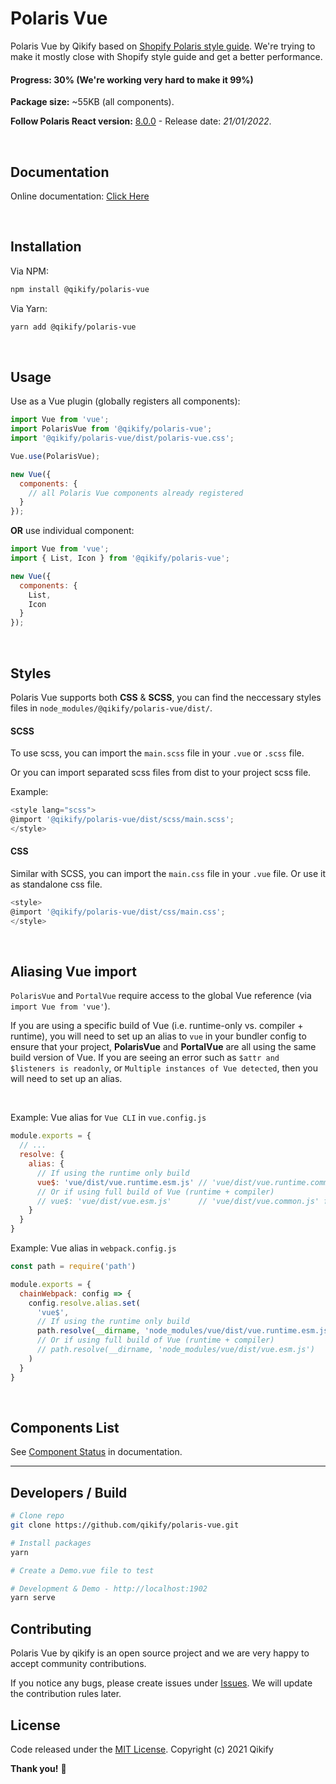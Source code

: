 # Polaris Vue

Polaris Vue by Qikify based on [Shopify Polaris style guide](https://polaris.shopify.com/).
We're trying to make it mostly close with Shopify style guide and get a better performance.

#### Progress: 30% (We're working very hard to make it 99%)

**Package size:** ~55KB (all components).

**Follow Polaris React version:** [8.0.0](https://github.com/Shopify/polaris-react/releases/tag/v8.0.0) - Release date: *21/01/2022*.

<br/>

## Documentation

Online documentation: [Click Here](https://qikify.github.io/polaris-vue/)

<br/>

## Installation

Via NPM:

```bash
npm install @qikify/polaris-vue
```

Via Yarn:

```bash
yarn add @qikify/polaris-vue
```

<br/>

## Usage

Use as a Vue plugin (globally registers all components):

```js
import Vue from 'vue';
import PolarisVue from '@qikify/polaris-vue';
import '@qikify/polaris-vue/dist/polaris-vue.css';

Vue.use(PolarisVue);

new Vue({
  components: {
    // all Polaris Vue components already registered
  }
});
```

**OR** use individual component:

```js
import Vue from 'vue';
import { List, Icon } from '@qikify/polaris-vue';

new Vue({
  components: {
    List,
    Icon
  }
});
```

<br/>

## **Styles**

Polaris Vue supports both **CSS** & **SCSS**, you can find the neccessary styles files in `node_modules/@qikify/polaris-vue/dist/`.

#### **SCSS**

To use scss, you can import the `main.scss` file in your `.vue` or `.scss` file.

Or you can import separated scss files from dist to your project scss file.

Example:

```javascript
<style lang="scss">
@import '@qikify/polaris-vue/dist/scss/main.scss';
</style>
```

#### **CSS**

Similar with SCSS, you can import the `main.css` file in your `.vue` file. Or use it as standalone css file.

```javascript
<style>
@import '@qikify/polaris-vue/dist/css/main.css';
</style>
```

<br/>

## Aliasing Vue import

`PolarisVue` and `PortalVue` require access to the global Vue reference (via `import Vue from 'vue'`).

If you are using a specific build of Vue (i.e. runtime-only vs. compiler + runtime), you will need to set up an alias to `vue` in your bundler config to ensure that your project, **PolarisVue** and **PortalVue** are all using the same build version of Vue. If you are seeing an error such as `$attr and $listeners is readonly`, or `Multiple instances of Vue detected`, then you will need to set up an alias.

<br/>

Example: Vue alias for `Vue CLI` in `vue.config.js`

```js
module.exports = {
  // ...
  resolve: {
    alias: {
      // If using the runtime only build
      vue$: 'vue/dist/vue.runtime.esm.js' // 'vue/dist/vue.runtime.common.js' for webpack 1
      // Or if using full build of Vue (runtime + compiler)
      // vue$: 'vue/dist/vue.esm.js'      // 'vue/dist/vue.common.js' for webpack 1
    }
  }
}
```

Example: Vue alias in `webpack.config.js`

```js
const path = require('path')

module.exports = {
  chainWebpack: config => {
    config.resolve.alias.set(
      'vue$',
      // If using the runtime only build
      path.resolve(__dirname, 'node_modules/vue/dist/vue.runtime.esm.js')
      // Or if using full build of Vue (runtime + compiler)
      // path.resolve(__dirname, 'node_modules/vue/dist/vue.esm.js')
    )
  }
}
```

<br/>

## Components List

See [Component Status](https://qikify.github.io/polaris-vue/?path=/docs/component-status--page) in documentation.

---

## Developers / Build

```bash
# Clone repo
git clone https://github.com/qikify/polaris-vue.git

# Install packages
yarn

# Create a Demo.vue file to test

# Development & Demo - http://localhost:1902
yarn serve
```

## Contributing

Polaris Vue by qikify is an open source project and we are very happy to accept community contributions.

If you notice any bugs, please create issues under [Issues](https://github.com/qikify/polaris-vue/issues).
We will update the contribution rules later.

## License

Code released under the  [MIT License](https://github.com/qikify/polaris-vue/LICENSE).
Copyright (c) 2021 Qikify

**Thank you!** :tada:
